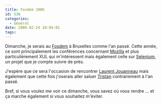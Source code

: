 ```yaml
---
title: Fosdem 2006
id: 536
categories:
  - Général
date: 2006-02-24 10:04:02
tags:
---
```


Dimanche, je serais au [Fosdem](http://www.fosdem.org/2006) à Bruxelles comme l'an passé. Cette année, ce sont principalement les conférences concernant [Mozilla](http://www.mozilla.com/) et plus particulièrement XUL qui m'intéressent mais également celle sur [Selenium](http://openqa.org/selenium-ide/), un projet que je compte suivre de près.

J'espère que ce sera l'occasion de rencontrer [Laurent Jouanneau](http://ljouanneau.com/blog/) mais également que cette fois j'oserais aller saluer [Tristan](http://standblog.org/blog/) contrairement à l'an passé.

Bref, si vous voulez me voir ce dimanche, vous savez où vous rendre ... et ça marche également si vous souhaitez m'éviter.